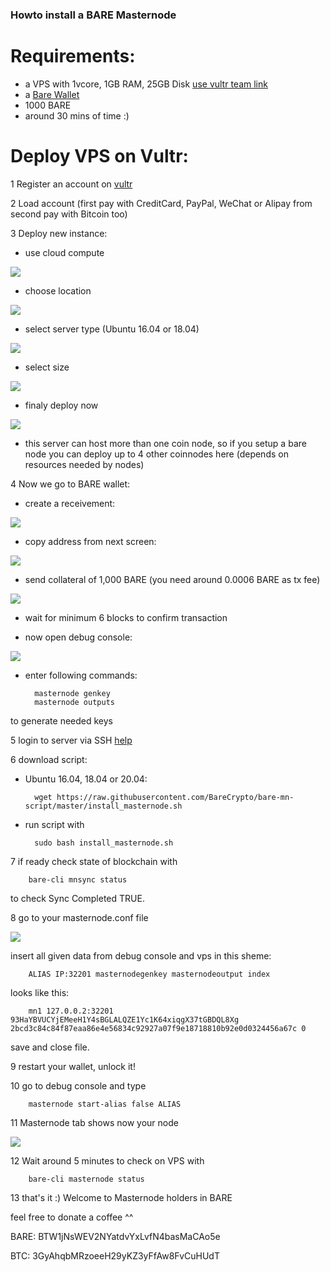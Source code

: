 ### Howto install a BARE Masternode

# Requirements:
- a VPS with 1vcore, 1GB RAM, 25GB Disk [use vultr team link](https://www.vultr.com/?ref=8316564-4F)
- a [Bare Wallet](https://github.com/BareCrypto/bare-core/releases/latest)
- 1000 BARE
- around 30 mins of time :)

# Deploy VPS on Vultr:

1 Register an account on [vultr](https://www.vultr.com/?ref=8316564-4F)

2 Load account (first pay with CreditCard, PayPal, WeChat or Alipay from second pay with Bitcoin too)

3 Deploy new instance:
	
- use cloud compute

![](img/vultr01.PNG)
	
- choose location

![](img/vultr02.PNG)
	
- select server type (Ubuntu 16.04 or 18.04)

![](img/vultr03.PNG)
	
- select size

![](img/vultr04.PNG)
	
- finaly deploy now

![](img/vultr05.PNG)
		
- this server can host more than one coin node, 
  so if you setup a bare node you can deploy up to 4 other coinnodes here (depends on resources needed by nodes)

4 Now we go to BARE wallet:

- create a receivement:

![](img/wallet01.PNG)
	
- copy address from next screen:

![](img/wallet02.PNG)
	
- send collateral of 1,000 BARE (you need around 0.0006 BARE as tx fee)

![](img/wallet03.PNG)
	
- wait for minimum 6 blocks to confirm transaction
	
- now open debug console:

![](img/wallet04.PNG)
	
- enter following commands:
		
		masternode genkey
		masternode outputs
		
to generate needed keys
	
5 login to server via SSH 
[help](https://www.howtogeek.com/311287/how-to-connect-to-an-ssh-server-from-windows-macos-or-linux/)

6 download script: 
- Ubuntu 16.04, 18.04 or 20.04:
	
		wget https://raw.githubusercontent.com/BareCrypto/bare-mn-script/master/install_masternode.sh


- run script with

		sudo bash install_masternode.sh
	
7 if ready check state of blockchain with 

		bare-cli mnsync status 

to check Sync Completed TRUE.
	
8	go to your masternode.conf file

![](img/wallet05.PNG)
	
insert all given data from debug console and vps in this sheme:
	
		ALIAS IP:32201 masternodegenkey masternodeoutput index
	
looks like this:
	
		mn1 127.0.0.2:32201 93HaYBVUCYjEMeeH1Y4sBGLALQZE1Yc1K64xiqgX37tGBDQL8Xg 2bcd3c84c84f87eaa86e4e56834c92927a07f9e18718810b92e0d0324456a67c 0
			
save and close file.

9 restart your wallet, unlock it!

10 go to debug console and type 

		masternode start-alias false ALIAS
	
11 Masternode tab shows now your node

![](img/wallet08.PNG)
	
12 Wait around 5 minutes to check on VPS with

		bare-cli masternode status

13 that's it :) Welcome to Masternode holders in BARE 


feel free to donate a coffee ^^

BARE: BTW1jNsWEV2NYatdvYxLvfN4basMaCAo5e

BTC: 3GyAhqbMRzoeeH29yKZ3yFfAw8FvCuHUdT